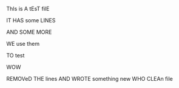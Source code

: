 ThIs is A tEsT filE

IT HAS some LINES

AND SOME MORE

WE use them

TO test

WOW

REMOVeD THE lines
AND WROTE something new
WHO
CLEAn file

